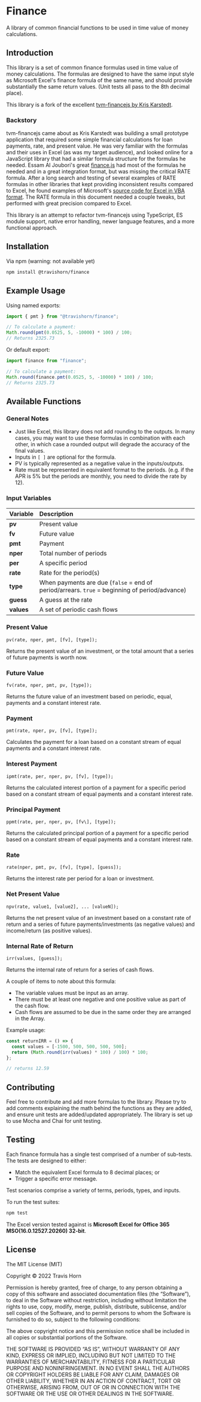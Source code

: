 # Finance

A library of common financial functions to be used in time value of money
calculations.

## Introduction

This library is a set of common finance formulas used in time value of money
calculations. The formulas are designed to have the same input style as
Microsoft Excel's finance formula of the same name, and should provide
substantially the same return values. (Unit tests all pass to the 8th decimal
place).

This library is a fork of the excellent [tvm-financejs by Kris
Karstedt](https://github.com/kgkars/tvm-financejs).

### Backstory

tvm-financejs came about as Kris Karstedt was building a small prototype
application that required some simple financial calculations for loan payments,
rate, and present value. He was very familiar with the formulas and their uses
in Excel (as was my target audience), and looked online for a JavaScript library
that had a similar formula structure for the formulas he needed. Essam Al
Joubori's great [finance.js](http://financejs.org/) had most of the formulas he
needed and in a great integration format, but was missing the critical RATE
formula. After a long search and testing of several examples of RATE formulas in
other libraries that kept providing inconsistent results compared to Excel, he
found examples of Microsoft's [source code for Excel in VBA
format](https://github.com/microsoft/referencesource/blob/master/Microsoft.VisualBasic/runtime/msvbalib/Financial.vb).
The RATE formula in this document needed a couple tweaks, but performed with
great precision compared to Excel.

This library is an attempt to refactor tvm-financejs using TypeScript, ES module
support, native error handling, newer language features, and a more functional
approach.

## Installation

Via npm (warning: not available yet)

```bash
npm install @travishorn/finance
```

## Example Usage

Using named exports:

```javascript
import { pmt } from "@travishorn/finance";

// To calculate a payment:
Math.round(pmt(0.0525, 5, -10000) * 100) / 100;
// Returns 2325.73
```

Or default export:

```javascript
import finance from "finance";

// To calculate a payment:
Math.round(finance.pmt(0.0525, 5, -10000) * 100) / 100;
// Returns 2325.73
```

## Available Functions

### General Notes

- Just like Excel, this library does not add rounding to the outputs. In many
  cases, you may want to use these formulas in combination with each other, in
  which case a rounded output will degrade the accuracy of the final values.
- Inputs in `[ ]` are optional for the formula.
- PV is typically represented as a negative value in the inputs/outputs.
- Rate must be represented in equivalent format to the periods. (e.g. if the APR
  is 5% but the periods are monthly, you need to divide the rate by 12).

### Input Variables

| Variable   | Description                                                                                   |
| :--------- | :-------------------------------------------------------------------------------------------- |
| **pv**     | Present value                                                                                 |
| **fv**     | Future value                                                                                  |
| **pmt**    | Payment                                                                                       |
| **nper**   | Total number of periods                                                                       |
| **per**    | A specific period                                                                             |
| **rate**   | Rate for the period(s)                                                                        |
| **type**   | When payments are due (`false` = end of period/arrears. `true` = beginning of period/advance) |
| **guess**  | A guess at the rate                                                                           |
| **values** | A set of periodic cash flows                                                                  |

### Present Value

`pv(rate, nper, pmt, [fv], [type]);`

Returns the present value of an investment, or the total amount that a series of
future payments is worth now.

### Future Value

`fv(rate, nper, pmt, pv, [type]);`

Returns the future value of an investment based on periodic, equal, payments and
a constant interest rate.

### Payment

`pmt(rate, nper, pv, [fv], [type]);`

Calculates the payment for a loan based on a constant stream of equal payments
and a constant interest rate.

### Interest Payment

`ipmt(rate, per, nper, pv, [fv], [type]);`

Returns the calculated interest portion of a payment for a specific period based
on a constant stream of equal payments and a constant interest rate.

### Principal Payment

`ppmt(rate, per, nper, pv, [fv\], [type]);`

Returns the calculated principal portion of a payment for a specific period
based on a constant stream of equal payments and a constant interest rate.

### Rate

`rate(nper, pmt, pv, [fv], [type], [guess]);`

Returns the interest rate per period for a loan or investment.

### Net Present Value

`npv(rate, value1, [value2], ... [valueN]);`

Returns the net present value of an investment based on a constant rate of
return and a series of future payments/investments (as negative values) and
income/return (as positive values).

### Internal Rate of Return

`irr(values, [guess]);`

Returns the internal rate of return for a series of cash flows.

A couple of items to note about this formula:

- The variable values must be input as an array.
- There must be at least one negative and one positive value as part of the cash
  flow.
- Cash flows are assumed to be due in the same order they are arranged in the
  Array.

Example usage:

```javascript
const returnIRR = () => {
  const values = [-1500, 500, 500, 500, 500];
  return (Math.round(irr(values) * 100) / 100) * 100;
};

// returns 12.59
```

## Contributing

Feel free to contribute and add more formulas to the library. Please try to add
comments explaining the math behind the functions as they are added, and ensure
unit tests are added/updated appropriately. The library is set up to use Mocha
and Chai for unit testing.

## Testing

Each finance formula has a single test comprised of a number of sub-tests. The
tests are designed to either:

- Match the equivalent Excel formula to 8 decimal places; or
- Trigger a specific error message.

Test scenarios comprise a variety of terms, periods, types, and inputs.

To run the test suites:

```bash
npm test
```

The Excel version tested against is **Microsoft Excel for Office 365
MSO(16.0.12527.20260) 32-bit**.

## License

The MIT License (MIT)

Copyright © 2022 Travis Horn

Permission is hereby granted, free of charge, to any person obtaining a copy of
this software and associated documentation files (the “Software”), to deal in
the Software without restriction, including without limitation the rights to
use, copy, modify, merge, publish, distribute, sublicense, and/or sell copies of
the Software, and to permit persons to whom the Software is furnished to do so,
subject to the following conditions:

The above copyright notice and this permission notice shall be included in all
copies or substantial portions of the Software.

THE SOFTWARE IS PROVIDED “AS IS”, WITHOUT WARRANTY OF ANY KIND, EXPRESS OR
IMPLIED, INCLUDING BUT NOT LIMITED TO THE WARRANTIES OF MERCHANTABILITY, FITNESS
FOR A PARTICULAR PURPOSE AND NONINFRINGEMENT. IN NO EVENT SHALL THE AUTHORS OR
COPYRIGHT HOLDERS BE LIABLE FOR ANY CLAIM, DAMAGES OR OTHER LIABILITY, WHETHER
IN AN ACTION OF CONTRACT, TORT OR OTHERWISE, ARISING FROM, OUT OF OR IN
CONNECTION WITH THE SOFTWARE OR THE USE OR OTHER DEALINGS IN THE SOFTWARE.
